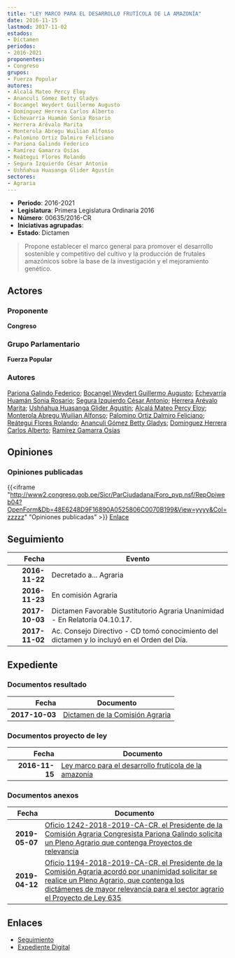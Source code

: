 ```yaml
---
title: "LEY MARCO PARA EL DESARROLLO FRUTÍCOLA DE LA AMAZONÍA"
date: 2016-11-15
lastmod: 2017-11-02
estados:
- Dictamen
periodos:
- 2016-2021
proponentes:
- Congreso
grupos:
- Fuerza Popular
autores:
- Alcalá Mateo Percy Eloy
- Ananculi Gómez Betty Gladys
- Bocangel Weydert Guillermo Augusto
- Domínguez Herrera Carlos Alberto
- Echevarría Huamán Sonia Rosario
- Herrera Arévalo Marita
- Monterola Abregu Wuilian Alfonso
- Palomino Ortiz Dalmiro Feliciano
- Pariona Galindo Federico
- Ramírez Gamarra Osías
- Reátegui Flores Rolando
- Segura Izquierdo César Antonio
- Ushñahua Huasanga Glider Agustín
sectores:
- Agraria
---
```

- **Periodo**: 2016-2021
- **Legislatura**: Primera Legislatura Ordinaria 2016
- **Número**: 00635/2016-CR
- **Iniciativas agrupadas**: 
- **Estado**: Dictamen

> Propone establecer el marco general para promover el desarrollo sostenible y competitivo del cultivo y la producción de frutales amazónicos sobre la base de la investigación y el mejoramiento genético.


## Actores

### Proponente

**Congreso**

### Grupo Parlamentario

**Fuerza Popular**

### Autores

[Pariona Galindo Federico](mailto:mailto:fpariona@congreso.gob.pe); [Bocangel Weydert Guillermo Augusto](mailto:mailto:gbocangel@congreso.gob.pe); [Echevarría Huamán Sonia Rosario](mailto:mailto:sechevarria@congreso.gob.pe); [Segura Izquierdo César Antonio](mailto:mailto:csegura@congreso.gob.pe); [Herrera Arévalo Marita](mailto:mailto:mherrera@congreso.gob.pe); [Ushñahua Huasanga Glider Agustín](mailto:mailto:gushnahua@congreso.gob.pe); [Alcalá Mateo Percy Eloy](mailto:mailto:palcala@congreso.gob.pe); [Monterola Abregu Wuilian Alfonso](mailto:mailto:wmonterola@congreso.gob.pe); [Palomino Ortiz Dalmiro Feliciano](mailto:mailto:dfpalomino@congreso.gob.pe); [Reátegui Flores Rolando](mailto:mailto:rreategui@congreso.gob.pe); [Ananculi Gómez Betty Gladys](mailto:mailto:bananculi@congreso.gob.pe); [Domínguez Herrera Carlos Alberto](mailto:mailto:cdominguez@congreso.gob.pe); [Ramírez Gamarra Osías](mailto:mailto:oramirez@congreso.gob.pe)

## Opiniones

### Opiniones publicadas

{{<iframe "http://www2.congreso.gob.pe/Sicr/ParCiudadana/Foro_pvp.nsf/RepOpiweb04?OpenForm&Db=48E6248D9F16890A0525806C0070B199&View=yyyy&Col=zzzzz" "Opiniones publicadas" >}}
[Enlace](http://www2.congreso.gob.pe/Sicr/ParCiudadana/Foro_pvp.nsf/RepOpiweb04?OpenForm&Db=48E6248D9F16890A0525806C0070B199&View=yyyy&Col=zzzzz)


## Seguimiento

| Fecha | Evento |
|------:|--------|
| **2016-11-22** | Decretado a... Agraria |
| **2016-11-23** | En comisión Agraria |
| **2017-10-03** | Dictamen Favorable Sustitutorio Agraria Unanimidad - En Relatoría 04.10.17. |
| **2017-11-02** | Ac. Consejo Directivo - CD tomó conocimiento del dictamen y lo incluyó en el Orden del Día. |

## Expediente

### Documentos resultado

| Fecha | Documento |
|------:|-----------|
| **2017-10-03** | [Dictamen de la Comisión Agraria](http://www.leyes.congreso.gob.pe/Documentos/2016_2021/Dictamenes/Proyectos_de_Ley/00635DC01MAY20171003.pdf) |

### Documentos proyecto de ley

| Fecha | Documento |
|------:|-----------|
| **2016-11-15** | [Ley marco para el desarrollo frutícola de la amazonía](http://www.leyes.congreso.gob.pe/Documentos/2016_2021/Proyectos_de_Ley_y_de_Resoluciones_Legislativas/PL0063520161115.pdf) |

### Documentos anexos

| Fecha | Documento |
|------:|-----------|
| **2019-05-07** | [Oficio 1242-2018-2019-CA-CR, el Presidente de la Comisión Agraria Congresista Pariona Galindo solicita un Pleno Agrario que contenga Proyectos de relevancia](http://www.leyes.congreso.gob.pe/Documentos/2016_2021/Oficios/Comisiones_Ordinarias/OFICIO-1242-2018-2019-CA-CR.pdf) |
| **2019-04-12** | [Oficio 1194-2018-2019-CA-CR, el Presidente de la Comisión Agraria acordó por unanimidad solicitar se realice un Pleno Agrario, que contenga los dictámenes de mayor relevancia para el sector agrario el Proyecto de Ley 635](http://www.leyes.congreso.gob.pe/Documentos/2016_2021/Oficios/Comisiones_Ordinarias/OFICIO-1194-2018-2019-CA-CR.pdf) |

## Enlaces

- [Seguimiento](http://www2.congreso.gob.pe/Sicr/TraDocEstProc/CLProLey2016.nsf/f7fff46988ca05b1052578e100829cc7/173f7fcdea2430ec0525806c008044b6?OpenDocument)
- [Expediente Digital](http://www2.congreso.gob.pe/Sicr/TraDocEstProc/Expvirt_2011.nsf/visbusqptramdoc1621/00635?opendocument)

